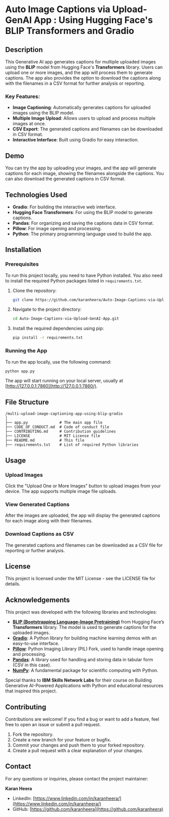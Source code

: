 # Auto Image Captions via Upload-GenAI App : Using Hugging Face's BLIP Transformers and Gradio

## Description

This Generative AI app generates captions for multiple uploaded images using the **BLIP** model from Hugging Face's **Transformers** library. Users can upload one or more images, and the app will process them to generate captions. The app also provides the option to download the captions along with the filenames in a CSV format for further analysis or reporting.

### Key Features:
- **Image Captioning**: Automatically generates captions for uploaded images using the BLIP model.
- **Multiple Image Upload**: Allows users to upload and process multiple images at once.
- **CSV Export**: The generated captions and filenames can be downloaded in CSV format.
- **Interactive Interface**: Built using Gradio for easy interaction.

## Demo

You can try the app by uploading your images, and the app will generate captions for each image, showing the filenames alongside the captions. You can also download the generated captions in CSV format.

## Technologies Used

- **Gradio**: For building the interactive web interface.
- **Hugging Face Transformers**: For using the BLIP model to generate captions.
- **Pandas**: For organizing and saving the captions data in CSV format.
- **Pillow**: For image opening and processing.
- **Python**: The primary programming language used to build the app.

## Installation

### Prerequisites

To run this project locally, you need to have Python installed. You also need to install the required Python packages listed in `requirements.txt`.

1. Clone the repository:
   ```bash
   git clone https://github.com/karanheera/Auto-Image-Captions-via-Upload-GenAI-App.git
   ```

2. Navigate to the project directory:
   ```bash
   cd Auto-Image-Captions-via-Upload-GenAI-App.git
   ```

3. Install the required dependencies using pip:
   ```bash
   pip install -r requirements.txt
   ```

### Running the App

To run the app locally, use the following command:
```bash
python app.py
```
The app will start running on your local server, usually at [http://127.0.0.1:7860](http://127.0.0.1:7860/).

## File Structure

```plaintext
/multi-upload-image-captioning-app-using-blip-gradio
│
├── app.py              # The main app file
├── CODE_OF_CONDUCT.md  # Code of conduct file
├── CONTRIBUTING.md     # Contribution guidelines
├── LICENSE             # MIT License file
├── README.md           # This file
├── requirements.txt    # List of required Python libraries
```

## Usage

### Upload Images
Click the "Upload One or More Images" button to upload images from your device. The app supports multiple image file uploads. 

### View Generated Captions
After the images are uploaded, the app will display the generated captions for each image along with their filenames.

### Download Captions as CSV
The generated captions and filenames can be downloaded as a CSV file for reporting or further analysis.

## License

This project is licensed under the MIT License - see the LICENSE file for details.

## Acknowledgements

This project was developed with the following libraries and technologies:

- **[BLIP (Bootstrapping Language-Image Pretraining)](https://huggingface.co/Salesforce/blip-image-captioning-base)** from Hugging Face’s **Transformers** library. The model is used to generate captions for the uploaded images.
- **[Gradio](https://gradio.app/)**: A Python library for building machine learning demos with an easy-to-use interface.
- **[Pillow](https://python-pillow.org/)**: Python Imaging Library (PIL) Fork, used to handle image opening and processing.
- **[Pandas](https://pandas.pydata.org/)**: A library used for handling and storing data in tabular form (CSV in this case).
- **[NumPy](https://numpy.org/)**: A fundamental package for scientific computing with Python.

Special thanks to **IBM Skills Network Labs** for their course on Building Generative AI-Powered Applications with Python and educational resources that inspired this project.

## Contributing

Contributions are welcome! If you find a bug or want to add a feature, feel free to open an issue or submit a pull request.

1. Fork the repository.
2. Create a new branch for your feature or bugfix.
3. Commit your changes and push them to your forked repository.
4. Create a pull request with a clear explanation of your changes.

## Contact

For any questions or inquiries, please contact the project maintainer:

**Karan Heera**  
- LinkedIn: [https://www.linkedin.com/in/karanheera/](https://www.linkedin.com/in/karanheera/)  
- GitHub: [https://github.com/karanheera](https://github.com/karanheera)

